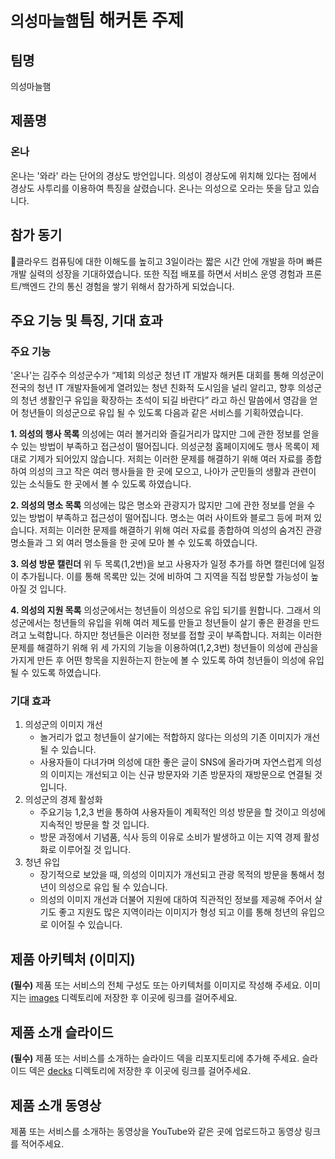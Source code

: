 # `의성마늘햄`팀 해커톤 주제

## 팀명

의성마늘햄

## 제품명

### 온나
온나는 '와라' 라는 단어의 경상도 방언입니다.
의성이 경상도에 위치해 있다는 점에서 경상도 사투리를 이용하여 특징을 살렸습니다.
온나는 의성으로 오라는 뜻을 담고 있습니다.

## 참가 동기

클라우드 컴퓨팅에 대한 이해도를 높히고 3일이라는 짧은 시간 안에 개발을 하며 빠른 개발 실력의 성장을 기대하였습니다. 또한 직접 배포를 하면서 서비스 운영 경험과 프론트/백엔드 간의 통신 경험을 쌓기 위해서 참가하게 되었습니다.

## 주요 기능 및 특징, 기대 효과

### 주요 기능
'온나'는 김주수 의성군수가 “제1회 의성군 청년 IT 개발자 해커톤 대회를 통해 의성군이 전국의 청년 IT 개발자들에게 열려있는 청년 친화적 도시임을 널리 알리고, 향후 의성군의 청년 생활인구 유입을 확장하는 초석이 되길 바란다” 라고 하신 말씀에서 영감을 얻어 청년들이 의성군으로 유입 될 수 있도록 다음과 같은 서비스를 기획하였습니다.

**1. 의성의 행사 목록**
의성에는 여러 볼거리와 즐길거리가 많지만 그에 관한 정보를 얻을 수 있는 방법이 부족하고 접근성이 떨어집니다.
의성군청 홈페이지에도 행사 목록이 제대로 기제가 되어있지 않습니다.
저희는 이러한 문제를 해결하기 위해 여러 자료를 종합하여 의성의 크고 작은 여러 행사들을 한 곳에 모으고, 나아가 군민들의 생활과 관련이 있는 소식들도 한 곳에서 볼 수 있도록 하였습니다.

**2. 의성의 명소 목록**
의성에는 많은 명소와 관광지가 많지만 그에 관한 정보를 얻을 수 있는 방법이 부족하고 접근성이 떨어집니다.
명소는 여러 사이트와 블로그 등에 퍼져 있습니다.
저희는 이러한 문제를 해결하기 위해 여러 자료를 종합하여 의성의 숨겨진 관광 명소들과 그 외 여러 명소들을 한 곳에 모아 볼 수 있도록 하였습니다.

**3. 의성 방문 캘린더**
위 두 목록(1,2번)을 보고 사용자가 일정 추가를 하면 캘린더에 일정이 추가됩니다.
이를 통해 목록만 있는 것에 비하여 그 지역을 직접 방문할 가능성이 높아질 것 입니다.

**4. 의성의 지원 목록**
의성군에서는 청년들이 의성으로 유입 되기를 원합니다. 그래서 의성군에서는 청년들의 유입을 위해 여러 제도를 만들고 청년들이 살기 좋은 환경을 만드려고 노력합니다.
하지만 청년들은 이러한 정보를 접할 곳이 부족합니다.
저희는 이러한 문제를 해결하기 위해 위 세 가지의 기능을 이용하여(1,2,3번) 청년들이 의성에 관심을 가지게 만든 후 어떤 항목을 지원하는지 한눈에 볼 수 있도록 하여 청년들이 의성에 유입 될 수 있도록 하였습니다.

### 기대 효과
1. 의성군의 이미지 개선
   - 놀거리가 없고 청년들이 살기에는 적합하지 않다는 의성의 기존 이미지가 개선 될 수 있습니다.
   - 사용자들이 다녀가며 의성에 대한 좋은 글이 SNS에 올라가며 자연스럽게 의성의 이미지는 개선되고 이는 신규 방문자와 기존 방문자의 재방문으로 연결될 것 입니다.
2. 의성군의 경제 활성화
   - 주요기능 1,2,3 번을 통하여 사용자들이 계획적인 의성 방문을 할 것이고 의성에 지속적인 방문을 할 것 입니다.
   - 방문 과정에서 기념품, 식사 등의 이유로 소비가 발생하고 이는 지역 경제 활성화로 이루어질 것 입니다.
3. 청년 유입
   - 장기적으로 보았을 때, 의성의 이미지가 개선되고 관광 목적의 방문을 통해서 청년이 의성으로 유입 될 수 있습니다.
   - 의성의 이미지 개선과 더불어 지원에 대하여 직관적인 정보를 제공해 주어서 살기도 좋고 지원도 많은 지역이라는 이미지가 형성 되고 이를 통해 청년의 유입으로 이어질 수 있습니다.

## 제품 아키텍처 (이미지)

**(필수)** 제품 또는 서비스의 전체 구성도 또는 아키텍처를 이미지로 작성해 주세요. 이미지는 [images](./images) 디렉토리에 저장한 후 이곳에 링크를 걸어주세요.

## 제품 소개 슬라이드

**(필수)** 제품 또는 서비스를 소개하는 슬라이드 덱을 리포지토리에 추가해 주세요. 슬라이드 덱은 [decks](./decks) 디렉토리에 저장한 후 이곳에 링크를 걸어주세요.

## 제품 소개 동영상

제품 또는 서비스를 소개하는 동영상을 YouTube와 같은 곳에 업로드하고 동영상 링크를 적어주세요.
